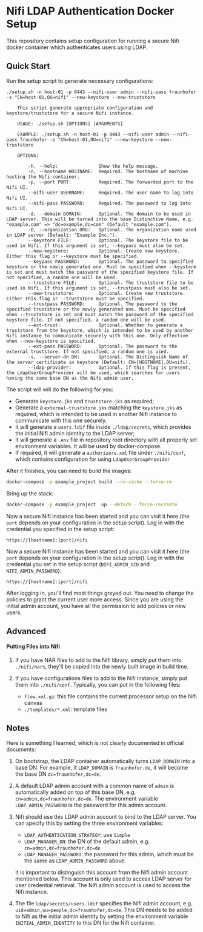 # Nifi LDAP Authentication Docker Setup

This repository contains setup configuration for running a secure Nifi docker container which authenticates users using LDAP.

## Quick Start
Run the setup script to generate necessary configurations:
```
./setup.sh -n host-01 -p 8443 --nifi-user admin --nifi-pass fraunhofer -s "CN=host-01,OU=nifi" --new-keystore --new-truststore

    This script generate appropriate configuration and keystore/truststore for a secure Nifi instance.

    USAGE: ./setup.sh [OPTIONS] [ARGUMENTS]

    EXAMPLE: ./setup.sh -n host-01 -p 8443 --nifi-user admin --nifi-pass fraunhofer -s "CN=host-01,OU=nifi" --new-keystore --new-truststore

    OPTIONS:

        -h, --help:               Show the help message.
        -n, --hostname HOSTNAME:  Required. The hostname of machine hosting the Nifi container.
        -p, --port PORT:          Required. The forwarded port to the Nifi UI.
        --nifi-user USERNAME:     Required. The user name to log into Nifi UI.
        --nifi-pass PASSWORD:     Required. The password to log into Nifi UI.
        -d, --domain DOMAIN:      Optional. The domain to be used in LDAP server. This will be turned into the base Distinctive Name, e.g. "example.com" => "dc=example,dc=com" (Default "example.com").
        -O, --organization ORG:   Optional. The organization name used in LDAP server (Default: "Example Inc.").
        --keystore FILE:          Optional. The keystore file to be used in Nifi. If this argument is set, --keypass must also be set.
        --new-keystore:           Optional. Create new keystore. Either this flag or --keystore must be specified.
        --keypass PASSWORD:       Optional. The password to specified keystore or the newly generated one. Must be specified when --keystore is set and must match the password of the specified keystore file. If not specified, a random one will be used.
        --truststore FILE:        Optional. The truststore file to be used in Nifi. If this argument is set, --trustpass must also be set.
        --new-truststore:         Optional. Create new truststore. Either this flag or --truststore must be specified.
        --trustpass PASSWORD:     Optional. The password to the specified truststore or the newly generated one. Must be specified when --truststore is set and must match the password of the specified keystore file. If not specified, a random one will be used.
        --ext-trust:              Optional. Whether to generate a truststore from the keystore, which is intended to be used by another Nifi instance to communicate securely with this one. Only effective when --new-keystore is specified.
        --ext-pass PASSWORD:      Optional. The password to the external truststore. If not specified, a random one is used.
        -s, --server-dn DN:       Optional. The Distinguish Name of the server certificate in keystore (Default: CN=[HOSTNAME],OU=nifi).
        --ldap-provider:          Optional. If this flag is present, the LdapUserGroupProvider will be used, which searches for users having the same base DN as the Nifi admin user.

```

The script will will do the following for you:  
- Generate `keystore.jks` and `truststore.jks` as required;
- Generate a `external-truststore.jks` matching the `keystore.jks` as required, which is intended to be used in another Nifi instance to communicate with this one securely.
- It will generate a `users.ldif` file inside `./ldap/secrets`, which provides the initial Nifi admin identity to the LDAP server;
- It will generate a `.env` file in repository root directory with all properly set environment variables. It will be used by docker-compose.
- If required, it will generate a `authorizers.xml` file under `./nifi/conf`, which contains configuration for using `LdapUserGroupProvider`

After it finishes, you can need to build the images:
```bash
docker-compose -p example_project build --no-cache --force-rm
```

Bring up the stack:
```bash
docker-compose -p example_project  up --detach --force-recreate
```

Now a secure Nifi instance has been started and you can visit it here (the `port` depends on your configuration in the setup script). Log in with the credential you specified in the setup script:
```
https://[hostname]:[port]/nifi
```
Now a secure Nifi instance has been started and you can visit it here (the `port` depends on your configuration in the setup script). Log in with the credential you set in the setup script (`NIFI_ADMIN_UID` and `NIFI_ADMIN_PASSWORD`):

```
https://[hostname]:[port]/nifi
```

After logging in, you'll find most things greyed out. You need to change the policies to grant the current user more access. Since you are using the initial admin account, you have all the permission to add policies or new users.


## Advanced

#### Putting Files into Nifi
1. If you have NAR files to add to the Nifi library, simply put them into `./nifi/nars`, they'll be copied into the newly built image in build time.  

2. If you have configurations files to add to the Nifi instance, simply put them into `./nifi/conf`. Typically, you can put in the following files:
    - `flow.xml.gz`: this file contains the current processor setup on the Nifi canvas
    - `./templates/*.xml`: template files   

## Notes
Here is something I learned, which is not clearly documented in official documents:  

1. On bootstrap, the LDAP container automatically turns `LDAP_DOMAIN` into a base DN. For example, if `LDAP_DOMAIN` is `fraunhofer.de`, it will become the base DN `dc=fraunhofer,dc=de`.  

2. A default LDAP admin account with a common name of `admin` is automatically added on top of this base DN, e.g. `cn=admin,dc=fraunhofer,dc=de`. The environment variable `LDAP_ADMIN_PASSWORD` is the password for this admin account.

3. Nifi should use this LDAP admin account to bind to the LDAP server. You can specify this by setting the three environment variables:
    - `LDAP_AUTHENTICATION_STRATEGY`: use `Simple` 
    - `LDAP_MANAGER_DN`: the DN of the default admin, e.g. `cn=admin,dc=fraunhofer,dc=de`
    - `LDAP_MANAGER_PASSWORD`: the password for this admin, which must be the same as `LDAP_ADMIN_PASSWORD` above. 

    It is important to distinguish this account from the Nifi admin account mentioned below. This account is only used to access LDAP server for user credential retrieval. The Nifi admin account is used to access the Nifi instance.

3. The file `ldap/secrets/users.ldif` specifies the Nifi admin account, e.g. `uid=admin,ou=people,dc=fraunhofer,dc=de`. This DN needs to be added to Nifi as the initial admin identity by setting the environment variable `INITIAL_ADMIN_IDENTITY` to this DN for the Nifi container.
